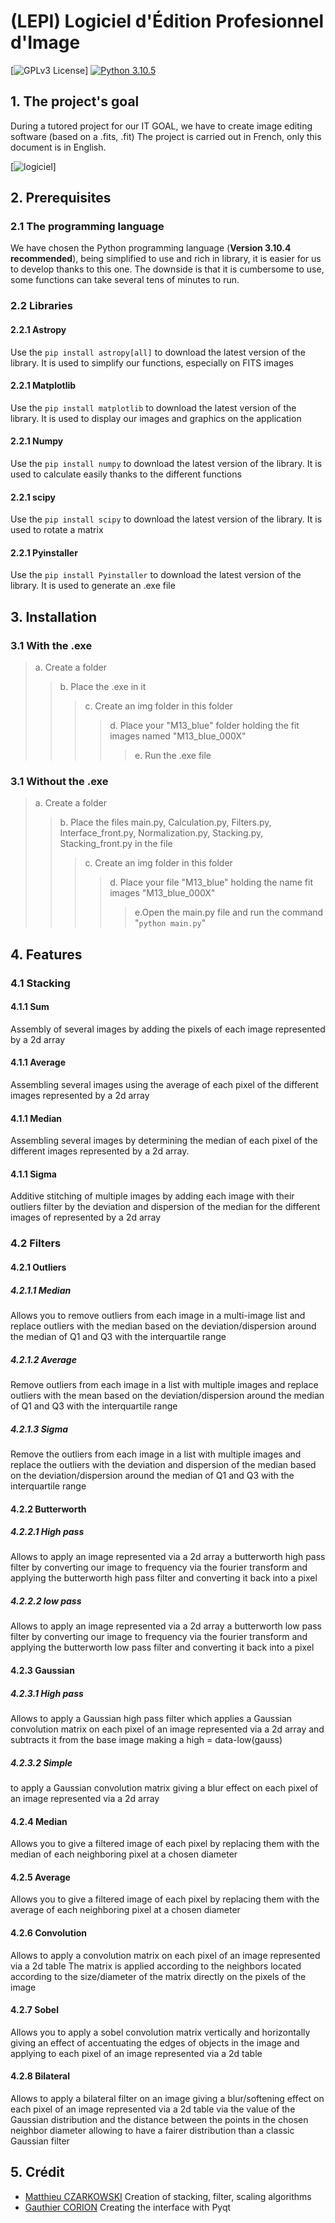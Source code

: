 
# (LEPI) Logiciel d'Édition Profesionnel d'Image
[![GPLv3 License](https://img.shields.io/github/license/MisterGranti67/Astronomical-Image-Stacking-Software)]
[![Python 3.10.5](https://camo.githubusercontent.com/44da37f0f02bf104f0650fa5f2c754ed3f6166066c9210f31bacb9e63d60736e/68747470733a2f2f696d672e736869656c64732e696f2f707970692f707976657273696f6e732f70796261646765732e737667)](https://www.python.org/downloads/)




## 1. The project's goal
During a tutored project for our IT GOAL, we have to create image editing software (based on a .fits, .fit)
The project is carried out in French, only this document is in English.

[![logiciel](https://github.com/MisterGranti67/Astronomical-Image-Stacking-Software/blob/main/img/logiciel.png)]

## 2. Prerequisites
### 2.1 The programming language
We have chosen the Python programming language (**Version 3.10.4 recommended**), being simplified to use and rich in library, it is easier for us to develop thanks to this one. The downside is that it is cumbersome to use, some functions can take several tens of minutes to run.
### 2.2 Libraries
#### 2.2.1 Astropy
Use the ```pip install astropy[all]``` to download the latest version of the library. It is used to simplify our functions, especially on FITS images
#### 2.2.1 Matplotlib
Use the ```pip install matplotlib``` to download the latest version of the library. It is used to display our images and graphics on the application
#### 2.2.1 Numpy
Use the ```pip install numpy``` to download the latest version of the library. It is used to calculate easily thanks to the different functions
#### 2.2.1 scipy
Use the ```pip install scipy``` to download the latest version of the library. It is used to rotate a matrix
#### 2.2.1 Pyinstaller
Use the ```pip install Pyinstaller``` to download the latest version of the library. It is used to generate an .exe file
## 3. Installation
### 3.1 With the .exe
> a. Create a folder
>> b. Place the .exe in it
>>> c. Create an img folder in this folder
>>>> d. Place your "M13_blue" folder holding the fit images named "M13_blue_000X"
>>>>> e. Run the .exe file

### 3.1 Without the .exe
> a. Create a folder
>> b. Place the files main.py, Calculation.py, Filters.py, Interface_front.py, Normalization.py, Stacking.py, Stacking_front.py in the file
>>> c. Create an img folder in this folder
>>>> d. Place your file "M13_blue" holding the name fit images "M13_blue_000X"
>>>>> e.Open the main.py file and run the command "```python main.py```"

## 4. Features
### 4.1 Stacking
#### 4.1.1 Sum
Assembly of several images by adding the pixels of each image represented by a 2d array
#### 4.1.1 Average
Assembling several images using the average of each pixel of the different images represented by a 2d array
#### 4.1.1 Median
Assembling several images by determining the median of each pixel of the different images represented by a 2d array.
#### 4.1.1 Sigma
Additive stitching of multiple images by adding each image with their outliers filter by the deviation and dispersion of the median for the different images of represented by a 2d array
### 4.2 Filters
#### 4.2.1 Outliers
##### 4.2.1.1 Median
Allows you to remove outliers from each image in a multi-image list and replace outliers with the median based on the deviation/dispersion around the median of Q1 and Q3 with the interquartile range
##### 4.2.1.2 Average
Remove outliers from each image in a list with multiple images and replace outliers with the mean based on the deviation/dispersion around the median of Q1 and Q3 with the interquartile range
##### 4.2.1.3 Sigma
Remove the outliers from each image in a list with multiple images and replace the outliers with the deviation and dispersion of the median based on the deviation/dispersion around the median of Q1 and Q3 with the interquartile range

#### 4.2.2 Butterworth
##### 4.2.2.1 High pass
Allows to apply an image represented via a 2d array a butterworth high pass filter by converting our image to frequency via the fourier transform and applying the butterworth high pass filter and converting it back into a pixel
##### 4.2.2.2 low pass
Allows to apply an image represented via a 2d array a butterworth low pass filter by converting our image to frequency via the fourier transform and applying the butterworth low pass filter and converting it back into a pixel
#### 4.2.3 Gaussian
##### 4.2.3.1 High pass
Allows to apply a Gaussian high pass filter which applies a Gaussian convolution matrix on each pixel of an image represented via a 2d array and subtracts it from the base image making a high = data-low(gauss)
##### 4.2.3.2 Simple
to apply a Gaussian convolution matrix giving a blur effect on each pixel of an image represented via a 2d array

#### 4.2.4 Median
Allows you to give a filtered image of each pixel by replacing them with the median of each neighboring pixel at a chosen diameter
#### 4.2.5 Average
Allows you to give a filtered image of each pixel by replacing them with the average of each neighboring pixel at a chosen diameter
#### 4.2.6 Convolution
Allows to apply a convolution matrix on each pixel of an image represented via a 2d table The matrix is applied according to the neighbors located according to the size/diameter of the matrix directly on the pixels of the image
#### 4.2.7 Sobel
Allows you to apply a sobel convolution matrix vertically and horizontally giving an effect of accentuating the edges of objects in the image and applying to each pixel of an image represented via a 2d table
#### 4.2.8 Bilateral
Allows to apply a bilateral filter on an image giving a blur/softening effect on each pixel of an image represented via a 2d table via the value of the Gaussian distribution and the distance between the points in the chosen neighbor diameter allowing to have a fairer distribution than a classic Gaussian filter

## 5. Crédit
- [Matthieu CZARKOWSKI](https://github.com/la-ref) Creation of stacking, filter, scaling algorithms
- [Gauthier CORION](https://github.com/MisterGranti67) Creating the interface with Pyqt


